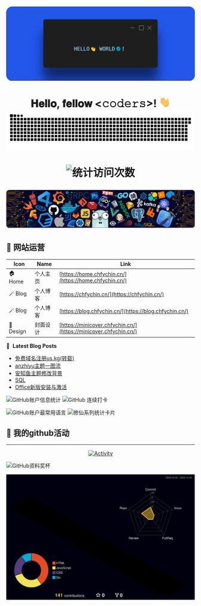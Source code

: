 [<img src="./static/hello.png">](https://home.chfychin.cn/)

<h1 align="center">𝐇𝐞𝐥𝐥𝐨, 𝐟𝐞𝐥𝐥𝐨𝐰 <𝚌𝚘𝚍𝚎𝚛𝚜></𝚌𝚘𝚍𝚎𝚛𝚜>! <img src="./static/image.gif" width="30px" alt=""><br>
 
<picture>
  <source media="(prefers-color-scheme: dark)" srcset="https://raw.githubusercontent.com/chfychin/chfychin//output/github-contribution-grid-snake-dark.svg">
  <source media="(prefers-color-scheme: light)" srcset="https://raw.githubusercontent.com/chfychin/chfychin/output/github-contribution-grid-snake.svg">
  <img alt="github contribution grid snake animation" src="https://raw.githubusercontent.com/chfychin/chfychin/output/github-contribution-grid-snake.svg">
</picture>

![ 统计访问次数](https://profile-counter.glitch.me/chfychin/count.svg)

[<img src="./static/icons.png" alt="点击进入个人站点">](https://home.chfychin.cn)

## 📲 网站运营

| Icon         | Name             | Link                                               |
|--------------|------------------|----------------------------------------------------|
| 🏠 Home      | 个人主页         | [https://home.chfychin.cn/](https://home.chfychin.cn/)  |
| 🪄 Blog      | 个人博客         | [https://chfychin.cn/](https://chfychin.cn/) |
| 🪄 Blog      | 个人博客         | [https://blog.chfychin.cn/](https://blog.chfychin.cn/) |
| 🎨 Design    | 封面设计         | [https://minicover.chfychin.cn/](https://minicover.chfychin.cn/) |

📕 &nbsp;**Latest Blog Posts**
<!-- BLOG-POST-LIST:START -->
- [免费域名注册us.kg&lpar;转载&rpar;](http://chfychin.cn/posts/24517.html)
- [anzhiyu主题一图流](http://chfychin.cn/posts/29663.html)
- [安知鱼主题修改背景](http://chfychin.cn/posts/4780.html)
- [SQL](http://chfychin.cn/posts/4d712855.html)
- [Office新版安装与激活](http://chfychin.cn/posts/db289af5.html)
<!-- BLOG-POST-LIST:END -->

![GitHub账户信息统计](https://github-readme-stats.vercel.app/api?username=chfychin&show_icons=true&theme=tokyonight)                         ![GitHub 连续打卡](https://streak-stats.demolab.com/?user=chfychin)

![GitHub账户最常用语言](https://github-readme-stats.vercel.app/api/top-langs/?username=chfychin&theme=tokyonight)                            ![修仙系列统计卡片](https://github-immortality.vercel.app/api?username=chfychin)

## 🚀 我的github活动 
---
<p align="center">
  <a href="https://chfychin.cn">
    <img src="https://github-readme-activity-graph.vercel.app/graph?username=chfychin&theme=github-compact&custom_title=Activity&radius=30&height=300" alt="Activity">
  </a>
</p>

![GitHub资料奖杯](https://github-profile-trophy.vercel.app/?username=chfychin&theme=algolia)

![](./profile-3d-contrib/profile-night-rainbow.svg)

